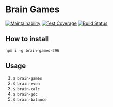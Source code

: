 # Brain Games

[![Maintainability](https://api.codeclimate.com/v1/badges/86355137a1396b2a5d58/maintainability)](https://codeclimate.com/github/alexdeia/project-lvl1-s296/maintainability)
[![Test Coverage](https://api.codeclimate.com/v1/badges/86355137a1396b2a5d58/test_coverage)](https://codeclimate.com/github/alexdeia/project-lvl1-s296/test_coverage)
[![Build Status](https://travis-ci.org/alexdeia/project-lvl1-s296.svg?branch=master)](https://travis-ci.org/alexdeia/project-lvl1-s296)

## How to install

`npm i -g brain-games-296`

## Usage

1. `$ brain-games`
2. `$ brain-even`
3. `$ brain-calc`
4. `$ brain-gdc`
5. `$ brain-balance`